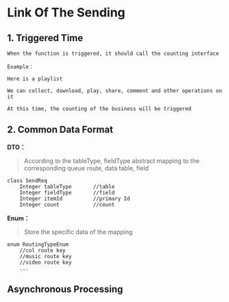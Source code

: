 # Link Of The Sending

## 1. Triggered Time
```
When the function is triggered, it should call the counting interface

Example：

Here is a playlist

We can collect, download, play, share, comment and other operations on it

At this time, the counting of the business will be triggered
```


## 2. Common Data Format
**DTO：**
> According to the tableType, fieldType abstract mapping to the corresponding queue route, data table, field

```
class SendReq
	Integer tableType		//table
	Integer fieldType		//field
	Integer itemId			//primary Id
	Integer count			//count
```

**Enum：**

> Store the specific data of the mapping

```
enum RoutingTypeEnum
	//col route key
	//music route key
	//video route key
	...
```


## Asynchronous Processing